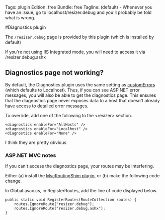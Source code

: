 Tags: plugin
Edition: free
Bundle: free
Tagline: (default) - Whenever you have an issue, go to localhost/resizer.debug and you'll probably be told what is wrong.

#Diagnostics plugin

The `/resizer.debug` page is provided by this plugin (which is installed by default)

If you're not using IIS Integrated mode, you will need to access it via /resizer.debug.ashx

## Diagnostics page not working?

By default, the Diagnostics plugin uses the same setting as [customErrors](http://msdn.microsoft.com/en-us/library/h0hfz6fc.aspx) (which defaults to Localhost). Thus, if you can see ASP.NET error messages, you will also be able to get the diagnostics page. This ensures that the diagnostics page never exposes data to a host that doesn't already have access to detailed error messages. 

To override, add one of the following to the &lt;resizer&gt; section.

	<diagnostics enableFor="AllHosts" />
	<diagnostics enableFor="Localhost" />
	<diagnostics enableFor="None" />
	


I think they are pretty obvious.


### ASP.NET MVC notes

If you can't access the diagnostics page, your routes may be interfering. 

Either (a) install the [MvcRoutingShim plugin](/plugins/mvcroutingshim), or (b) make the following code change.

In Global.asax.cs, in RegisterRoutes, add the line of code displayed below. 

	public static void RegisterRoutes(RouteCollection routes) {
		routes.IgnoreRoute("resizer.debug");
		routes.IgnoreRoute("resizer.debug.ashx");
	}

